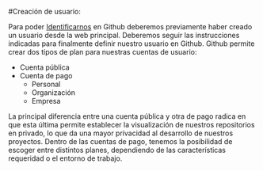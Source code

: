 #Creación de usuario:

Para poder [Identificarnos](https://github.com/login "Identificarnos") en Github deberemos previamente haber creado un usuario desde la web principal. Deberemos seguir las instrucciones indicadas para finalmente definir nuestro usuario en Github.
Github permite crear dos tipos de plan para nuestras cuentas de usuario:
* Cuenta pública
* Cuenta de pago 
    * Personal 
    * Organización
    * Empresa
    
La principal diferencia entre una cuenta pública y otra de pago radica en que esta última permite establecer la visualización de nuestros repositorios en privado, lo que da una mayor privacidad al desarrollo de nuestros proyectos.
Dentro de las cuentas de pago, tenemos la posibilidad de escoger entre distintos planes, dependiendo de las características requeridad o el entorno de trabajo.